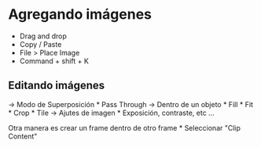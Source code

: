 # Agregando imágenes

- Drag and drop
- Copy / Paste
- File > Place Image
- Command + shift + K

## Editando imágenes
-> Modo de Superposición
	* Pass Through
-> Dentro de un objeto
	* Fill
	* Fit
	* Crop
	* Tile
-> Ajutes de imagen
	* Exposición, contraste, etc ...

Otra manera es crear un frame dentro de otro frame
	* Seleccionar "Clip Content"
